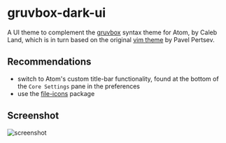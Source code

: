 # gruvbox-dark-ui
A UI theme to complement the [gruvbox](https://atom.io/themes/gruvbox) syntax theme for Atom, by Caleb Land, which is in turn based on the original [vim theme](https://github.com/morhetz/gruvbox) by Pavel Pertsev.

## Recommendations
* switch to Atom's custom title-bar functionality, found at the bottom of the `Core Settings` pane in the preferences
* use the [file-icons](https://atom.io/packages/file-icons) package

## Screenshot
![screenshot](https://cloud.githubusercontent.com/assets/2888017/25256472/d3c52fe8-25e5-11e7-9ba3-ba5ffd5b83c6.png "Screenshot")
